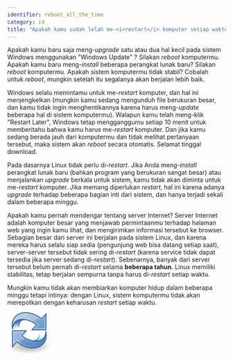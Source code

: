 ```yaml
---
identifier: reboot_all_the_time
category: id
title: "Apakah kamu sudah lelah me-<i>restart</i> komputer setiap waktu?"
---
```


Apakah kamu baru saja meng-<i>upgrade</i> satu atau dua hal kecil pada sistem Windows menggunakan "Windows Update" ? Silakan <i>reboot</i> komputermu. Apakah kamu baru meng-<i>install</i> beberapa perangkat lunak baru? Silakan <i>reboot</i> komputermu. Apakah sistem komputermu tidak stabil? Cobalah untuk <i>reboot</i>, mungkin setelah itu segalanya akan berjalan lebih baik.

Windows selalu memintamu untuk me-<i>restart</i> komputer, dan hal ini menjengkelkan (mungkin kamu sedang mengunduh file berukuran besar, dan kamu tidak ingin menghentikannya karena harus meng-<i>update</i> beberapa hal di sistem komputermu). Walapun kamu telah meng-klik "Restart Later", Windows tetap mengganggumu setiap 10 menit untuk memberitahu bahwa kamu harus
me-<i>restart</i> komputer. Dan jika kamu sedang berada jauh dari komputermu dan tidak melihat pertanyaan tersebut, maka sistem akan <i>reboot</i> secara otomatis. Selamat tinggal download.

Pada dasarnya Linux tidak perlu di-<i>restart</i>. Jika Anda meng-<i>install</i> perangkat lunak baru (bahkan program yang berukuran sangat besar) atau menjalankan <i>upgrade</i> berkala untuk sistem, kamu tidak akan diminta untuk me-<i>restart</i> komputer. Jika memang diperlukan <i>restart</i>, hal ini karena adanya <i>upgrade</i> terhadap beberapa bagian inti dari sistem, dan hanya terjadi sekali dalam beberapa minggu.

Apakah kamu pernah mendengar tentang server Internet? Server Internet adalah komputer besar yang menjawab permintaanmu terhadap halaman web yang ingin kamu lihat, dan mengirimkan informasi tersebut ke browser. Sebagian besar dari server ini berjalan pada sistem Linux, dan karena mereka harus selalu siap sedia (pengunjung web bisa datang setiap saat), server-server tersebut tidak sering di-<i>restart</i> (karena service tidak dapat tersedia jika server sedang di-<i>restart</i>). Sebenarnya, banyak dari server tersebut belum pernah di-<i>restart</i> selama <b>beberapa tahun</b>. Linux memiliki stabilitas, tetap berjalan sempurna tanpa harus di-<i>restart</i> setiap waktu.

Mungkin kamu tidak akan membiarkan komputer hidup dalam beberapa minggu tetapi intinya: dengan Linux, sistem komputermu tidak akan merepotkan dengan keharusan <i>restart</i> setiap waktu.

<img src="/img/reboot_all_the_time_thumb.png" />




